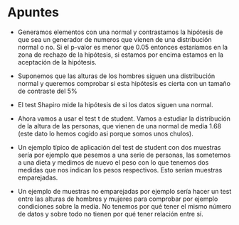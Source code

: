 # Apuntes

- Generamos elementos con una normal y contrastamos la hipótesis de que sea un generador de numeros que vienen de una distribución normal o no. Si el p-valor es menor que 0.05 entonces estaríamos en la zona de rechazo de la hipótesis, si estamos por encima estamos en la aceptación de la hipótesis.

- Suponemos que las alturas de los hombres siguen una distribución normal y queremos comprobar si esta hipótesis es cierta con un tamaño de contraste del 5%

- El test Shapiro mide la hipótesis de si los datos siguen una normal.

- Ahora vamos a usar el test t de student. Vamos a estudiar la distribución de la altura de las personas, que vienen de una normal de media 1.68 (este dato lo hemos cogido asi porque somos unos chulos).

- Un ejemplo típico de aplicación del test de student con dos muestras sería por ejemplo que pesemos a una serie de personas, las sometemos a una dieta y medimos de nuevo el peso con lo que tenemos dos medidas que nos indican los pesos respectivos. Esto serían muestras emparejadas.

- Un ejemplo de muestras no emparejadas por ejemplo sería hacer un test entre las alturas de hombres y mujeres para comprobar por ejemplo condiciones sobre la media. No tenemos por qué tener el mismo número de datos y sobre todo no tienen por qué tener relación entre sí.
